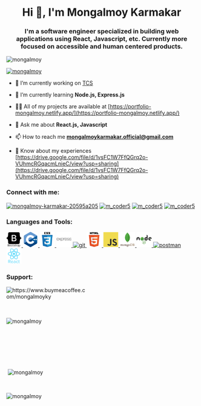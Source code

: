 <h1 align="center">Hi 👋, I'm Mongalmoy Karmakar</h1>
<h3 align="center">I'm a software engineer specialized in building web applications using React, Javascript, etc. Currently more focused on accessible and human centered products.</h3>

<p align="left"> <img src="https://komarev.com/ghpvc/?username=mongalmoy&label=Profile%20views&color=0e75b6&style=flat" alt="mongalmoy" /> </p>

<p align="left"> <a href="https://github.com/ryo-ma/github-profile-trophy"><img src="https://github-profile-trophy.vercel.app/?username=mongalmoy" alt="mongalmoy" /></a> </p>

- 🔭 I’m currently working on [TCS](https://www.tcs.com/)

- 🌱 I’m currently learning **Node.js, Express.js**

- 👨‍💻 All of my projects are available at [https://portfolio-mongalmoy.netlify.app/](https://portfolio-mongalmoy.netlify.app/)

- 💬 Ask me about **React.js, Javascript**

- 📫 How to reach me **mongalmoykarmakar.official@gmail.com**

- 📄 Know about my experiences [https://drive.google.com/file/d/1vsFC1W7FfQGrq2o-VUhmcRGqacmLnieC/view?usp=sharing](https://drive.google.com/file/d/1vsFC1W7FfQGrq2o-VUhmcRGqacmLnieC/view?usp=sharing)

<h3 align="left">Connect with me:</h3>
<p align="left">
<a href="https://linkedin.com/in/mongalmoy-karmakar-20595a205" target="_blank"><img align="center" src="https://raw.githubusercontent.com/rahuldkjain/github-profile-readme-generator/master/src/images/icons/Social/linked-in-alt.svg" alt="mongalmoy-karmakar-20595a205" height="30" width="40" /></a>
<a href="https://www.codechef.com/users/m_coder5" target="_blank"><img align="center" src="https://cdn.jsdelivr.net/npm/simple-icons@3.1.0/icons/codechef.svg" alt="m_coder5" height="30" width="40" /></a>
<a href="https://www.hackerrank.com/mongalmoykarmak1" target="_blank"><img align="center" src="https://raw.githubusercontent.com/rahuldkjain/github-profile-readme-generator/master/src/images/icons/Social/hackerrank.svg" alt="m_coder5" height="30" width="40" /></a>
<a href="https://www.leetcode.com/m_coder5" target="_blank"><img align="center" src="https://raw.githubusercontent.com/rahuldkjain/github-profile-readme-generator/master/src/images/icons/Social/leet-code.svg" alt="m_coder5" height="30" width="40" /></a>
</p>

<h3 align="left">Languages and Tools:</h3>
<p align="left"> <a href="https://getbootstrap.com" target="_blank" rel="noreferrer"> <img src="https://raw.githubusercontent.com/devicons/devicon/master/icons/bootstrap/bootstrap-plain-wordmark.svg" alt="bootstrap" width="40" height="40"/> </a> <a href="https://www.w3schools.com/cpp/" target="_blank" rel="noreferrer"> <img src="https://raw.githubusercontent.com/devicons/devicon/master/icons/cplusplus/cplusplus-original.svg" alt="cplusplus" width="40" height="40"/> </a> <a href="https://www.w3schools.com/css/" target="_blank" rel="noreferrer"> <img src="https://raw.githubusercontent.com/devicons/devicon/master/icons/css3/css3-original-wordmark.svg" alt="css3" width="40" height="40"/> </a> <a href="https://expressjs.com" target="_blank" rel="noreferrer"> <img src="https://raw.githubusercontent.com/devicons/devicon/master/icons/express/express-original-wordmark.svg" alt="express" width="40" height="40"/> </a> <a href="https://git-scm.com/" target="_blank" rel="noreferrer"> <img src="https://www.vectorlogo.zone/logos/git-scm/git-scm-icon.svg" alt="git" width="40" height="40"/> </a> <a href="https://www.w3.org/html/" target="_blank" rel="noreferrer"> <img src="https://raw.githubusercontent.com/devicons/devicon/master/icons/html5/html5-original-wordmark.svg" alt="html5" width="40" height="40"/> </a> <a href="https://developer.mozilla.org/en-US/docs/Web/JavaScript" target="_blank" rel="noreferrer"> <img src="https://raw.githubusercontent.com/devicons/devicon/master/icons/javascript/javascript-original.svg" alt="javascript" width="40" height="40"/> </a> <a href="https://www.mongodb.com/" target="_blank" rel="noreferrer"> <img src="https://raw.githubusercontent.com/devicons/devicon/master/icons/mongodb/mongodb-original-wordmark.svg" alt="mongodb" width="40" height="40"/> </a> <a href="https://nodejs.org" target="_blank" rel="noreferrer"> <img src="https://raw.githubusercontent.com/devicons/devicon/master/icons/nodejs/nodejs-original-wordmark.svg" alt="nodejs" width="40" height="40"/> </a> <a href="https://postman.com" target="_blank" rel="noreferrer"> <img src="https://www.vectorlogo.zone/logos/getpostman/getpostman-icon.svg" alt="postman" width="40" height="40"/> </a> <a href="https://reactjs.org/" target="_blank" rel="noreferrer"> <img src="https://raw.githubusercontent.com/devicons/devicon/master/icons/react/react-original-wordmark.svg" alt="react" width="40" height="40"/> </a> </p>

<h3 align="left">Support:</h3>
<p><a href="https://www.buymeacoffee.com/https://www.buymeacoffee.com/mongalmoyky"> <img align="left" src="https://cdn.buymeacoffee.com/buttons/v2/default-yellow.png" height="50" width="210" alt="https://www.buymeacoffee.com/mongalmoyky" /></a></p><br><br>
<br><br>
<p><img align="left" src="https://github-readme-stats.vercel.app/api/top-langs?username=mongalmoy&show_icons=true&locale=en&layout=compact" alt="mongalmoy" /></p>
<br><br><br><br><br><br><br>
<p>&nbsp;<img align="center" src="https://github-readme-stats.vercel.app/api?username=mongalmoy&show_icons=true&locale=en" alt="mongalmoy" /></p>
<br>
<p><img align="center" src="https://github-readme-streak-stats.herokuapp.com/?user=mongalmoy&" alt="mongalmoy" /></p>
